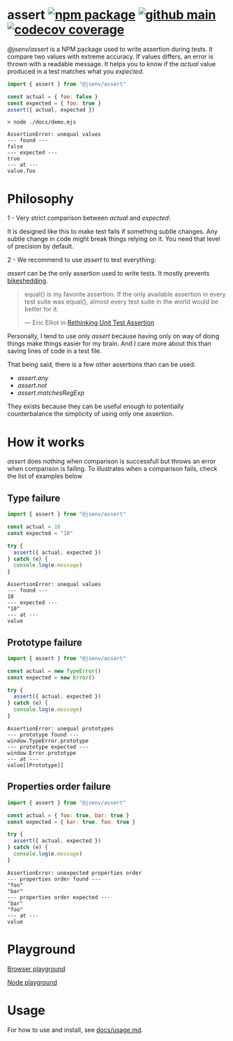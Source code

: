 # assert [![npm package](https://img.shields.io/npm/v/@jsenv/assert.svg?logo=npm&label=package)](https://www.npmjs.com/package/@jsenv/assert) [![github main](https://github.com/jsenv/assert/workflows/main/badge.svg)](https://github.com/jsenv/assert/actions?workflow=main) [![codecov coverage](https://codecov.io/gh/jsenv/assert/branch/main/graph/badge.svg)](https://codecov.io/gh/jsenv/assert)

_@jsenv/assert_ is a NPM package used to write assertion during tests. It compare two values with extreme accuracy. If values differs, an error is thrown with a readable message. It helps you to know if the _actual_ value produced in a test matches what you _expected_.

```js
import { assert } from "@jsenv/assert"

const actual = { foo: false }
const expected = { foo: true }
assert({ actual, expected })
```

```console
> node ./docs/demo.mjs

AssertionError: unequal values
--- found ---
false
--- expected ---
true
--- at ---
value.foo
```

# Philosophy

1 - Very strict comparison between _actual_ and _expected_:

It is designed like this to make test fails if something subtle changes. Any subtle change in code might break things relying on it. You need that level of precision by default.

2 - We recommend to use _assert_ to test everything:

_assert_ can be the only assertion used to write tests. It mostly prevents [bikeshedding](https://en.wiktionary.org/wiki/bikeshedding).

> equal() is my favorite assertion. If the only available assertion in every test suite was equal(), almost every test suite in the world would be better for it.
>
> — Eric Elliot in [Rethinking Unit Test Assertion](https://medium.com/javascript-scene/rethinking-unit-test-assertions-55f59358253f)

Personally, I tend to use only _assert_ because having only on way of doing things make things easier for my brain. And I care more about this than saving lines of code in a test file.

That being said, there is a few other assertions than can be used:

- _assert.any_
- _assert.not_
- _assert.matchesRegExp_

They exists because they can be useful enough to potentially counterbalance the simplicity of using only one assertion.

# How it works

_assert_ does nothing when comparison is successfull but throws an error when comparison is failing.
To illustrates when a comparison fails, check the list of examples below

## Type failure

```js
import { assert } from "@jsenv/assert"

const actual = 10
const expected = "10"

try {
  assert({ actual, expected })
} catch (e) {
  console.log(e.message)
}
```

```console
AssertionError: unequal values
--- found ---
10
--- expected ---
"10"
--- at ---
value
```

## Prototype failure

```js
import { assert } from "@jsenv/assert"

const actual = new TypeError()
const expected = new Error()

try {
  assert({ actual, expected })
} catch (e) {
  console.log(e.message)
}
```

```console
AssertionError: unequal prototypes
--- prototype found ---
window.TypeError.prototype
--- prototype expected ---
window.Error.prototype
--- at ---
value[[Prototype]]
```

## Properties order failure

```js
import { assert } from "@jsenv/assert"

const actual = { foo: true, bar: true }
const expected = { bar: true, foo: true }

try {
  assert({ actual, expected })
} catch (e) {
  console.log(e.message)
}
```

```console
AssertionError: unexpected properties order
--- properties order found ---
"foo"
"bar"
--- properties order expected ---
"bar"
"foo"
--- at ---
value
```

# Playground

[Browser playground](https://jsenv.github.io/assert/browser-interactive-example/browser-interactive-example.html)

[Node playground](https://jsenv.github.io/assert/node-interactive-example/node-interactive-example.html)

# Usage

For how to use and install, see [docs/usage.md](./docs/usage.md).
